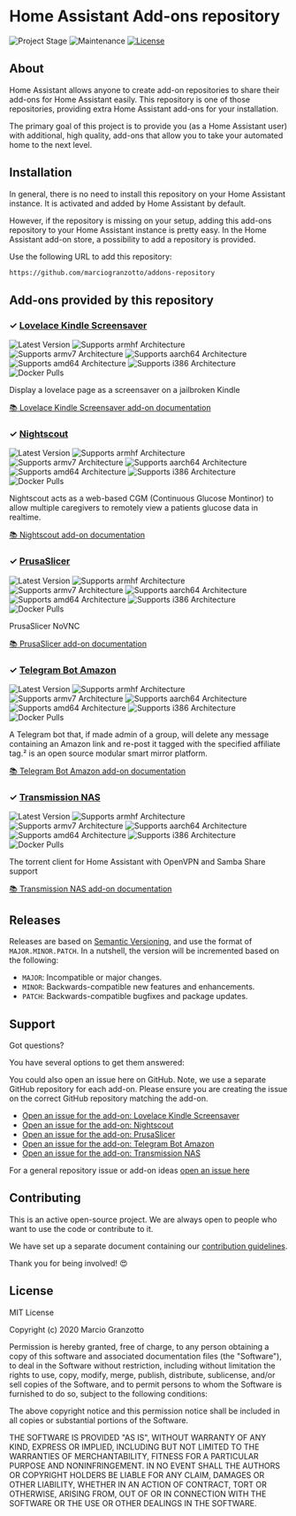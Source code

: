 # Home Assistant Add-ons repository

![Project Stage][project-stage-shield]
![Maintenance][maintenance-shield]
[![License][license-shield]](LICENSE.md)

## About

Home Assistant allows anyone to create add-on repositories to share their
add-ons for Home Assistant easily. This repository is one of those repositories,
providing extra Home Assistant add-ons for your installation.

The primary goal of this project is to provide you (as a Home Assistant user)
with additional, high quality, add-ons that allow you to take your automated
home to the next level.

## Installation

In general, there is no need to install this repository on your
Home Assistant instance. It is activated and added by Home Assistant
by default.

However, if the repository is missing on your setup, adding this add-ons
repository to your Home Assistant instance is pretty easy. In the
Home Assistant add-on store, a possibility to add a repository is provided.

Use the following URL to add this repository:

```txt
https://github.com/marciogranzotto/addons-repository
```

## Add-ons provided by this repository

### &#10003; [Lovelace Kindle Screensaver][addon-lovelace-kindle-screensaver]

![Latest Version][lovelace-kindle-screensaver-version-shield]
![Supports armhf Architecture][lovelace-kindle-screensaver-armhf-shield]
![Supports armv7 Architecture][lovelace-kindle-screensaver-armv7-shield]
![Supports aarch64 Architecture][lovelace-kindle-screensaver-aarch64-shield]
![Supports amd64 Architecture][lovelace-kindle-screensaver-amd64-shield]
![Supports i386 Architecture][lovelace-kindle-screensaver-i386-shield]
![Docker Pulls][lovelace-kindle-screensaver-pulls-shield]

Display a lovelace page as a screensaver on a jailbroken Kindle

[:books: Lovelace Kindle Screensaver add-on documentation][addon-doc-lovelace-kindle-screensaver]

### &#10003; [Nightscout][addon-nightscout]

![Latest Version][nightscout-version-shield]
![Supports armhf Architecture][nightscout-armhf-shield]
![Supports armv7 Architecture][nightscout-armv7-shield]
![Supports aarch64 Architecture][nightscout-aarch64-shield]
![Supports amd64 Architecture][nightscout-amd64-shield]
![Supports i386 Architecture][nightscout-i386-shield]
![Docker Pulls][nightscout-pulls-shield]

Nightscout acts as a web-based CGM (Continuous Glucose Montinor) to allow multiple caregivers to remotely view a patients glucose data in realtime.

[:books: Nightscout add-on documentation][addon-doc-nightscout]

### &#10003; [PrusaSlicer][addon-prusaslicer-novnc]

![Latest Version][prusaslicer-novnc-version-shield]
![Supports armhf Architecture][prusaslicer-novnc-armhf-shield]
![Supports armv7 Architecture][prusaslicer-novnc-armv7-shield]
![Supports aarch64 Architecture][prusaslicer-novnc-aarch64-shield]
![Supports amd64 Architecture][prusaslicer-novnc-amd64-shield]
![Supports i386 Architecture][prusaslicer-novnc-i386-shield]
![Docker Pulls][prusaslicer-novnc-pulls-shield]

PrusaSlicer NoVNC

[:books: PrusaSlicer add-on documentation][addon-doc-prusaslicer-novnc]

### &#10003; [Telegram Bot Amazon][addon-telegram-bot-amazon]

![Latest Version][telegram-bot-amazon-version-shield]
![Supports armhf Architecture][telegram-bot-amazon-armhf-shield]
![Supports armv7 Architecture][telegram-bot-amazon-armv7-shield]
![Supports aarch64 Architecture][telegram-bot-amazon-aarch64-shield]
![Supports amd64 Architecture][telegram-bot-amazon-amd64-shield]
![Supports i386 Architecture][telegram-bot-amazon-i386-shield]
![Docker Pulls][telegram-bot-amazon-pulls-shield]

A Telegram bot that, if made admin of a group, will delete any message containing an Amazon link and re-post it tagged with the specified affiliate tag.² is an open source modular smart mirror platform.

[:books: Telegram Bot Amazon add-on documentation][addon-doc-telegram-bot-amazon]

### &#10003; [Transmission NAS][addon-transmission-nas]

![Latest Version][transmission-nas-version-shield]
![Supports armhf Architecture][transmission-nas-armhf-shield]
![Supports armv7 Architecture][transmission-nas-armv7-shield]
![Supports aarch64 Architecture][transmission-nas-aarch64-shield]
![Supports amd64 Architecture][transmission-nas-amd64-shield]
![Supports i386 Architecture][transmission-nas-i386-shield]
![Docker Pulls][transmission-nas-pulls-shield]

The torrent client for Home Assistant with OpenVPN and Samba Share support

[:books: Transmission NAS add-on documentation][addon-doc-transmission-nas]

## Releases

Releases are based on [Semantic Versioning][semver], and use the format
of ``MAJOR.MINOR.PATCH``. In a nutshell, the version will be incremented
based on the following:

- ``MAJOR``: Incompatible or major changes.
- ``MINOR``: Backwards-compatible new features and enhancements.
- ``PATCH``: Backwards-compatible bugfixes and package updates.

## Support

Got questions?

You have several options to get them answered:


You could also open an issue here on GitHub. Note, we use a separate
GitHub repository for each add-on. Please ensure you are creating the issue
on the correct GitHub repository matching the add-on.

- [Open an issue for the add-on: Lovelace Kindle Screensaver][lovelace-kindle-screensaver-issue]
- [Open an issue for the add-on: Nightscout][nightscout-issue]
- [Open an issue for the add-on: PrusaSlicer][prusaslicer-novnc-issue]
- [Open an issue for the add-on: Telegram Bot Amazon][telegram-bot-amazon-issue]
- [Open an issue for the add-on: Transmission NAS][transmission-nas-issue]

For a general repository issue or add-on ideas [open an issue here][issue]

## Contributing

This is an active open-source project. We are always open to people who want to
use the code or contribute to it.

We have set up a separate document containing our
[contribution guidelines](CONTRIBUTING.md).

Thank you for being involved! :heart_eyes:

## License

MIT License

Copyright (c) 2020 Marcio Granzotto

Permission is hereby granted, free of charge, to any person obtaining a copy
of this software and associated documentation files (the "Software"), to deal
in the Software without restriction, including without limitation the rights
to use, copy, modify, merge, publish, distribute, sublicense, and/or sell
copies of the Software, and to permit persons to whom the Software is
furnished to do so, subject to the following conditions:

The above copyright notice and this permission notice shall be included in all
copies or substantial portions of the Software.

THE SOFTWARE IS PROVIDED "AS IS", WITHOUT WARRANTY OF ANY KIND, EXPRESS OR
IMPLIED, INCLUDING BUT NOT LIMITED TO THE WARRANTIES OF MERCHANTABILITY,
FITNESS FOR A PARTICULAR PURPOSE AND NONINFRINGEMENT. IN NO EVENT SHALL THE
AUTHORS OR COPYRIGHT HOLDERS BE LIABLE FOR ANY CLAIM, DAMAGES OR OTHER
LIABILITY, WHETHER IN AN ACTION OF CONTRACT, TORT OR OTHERWISE, ARISING FROM,
OUT OF OR IN CONNECTION WITH THE SOFTWARE OR THE USE OR OTHER DEALINGS IN THE
SOFTWARE.

[addon-lovelace-kindle-screensaver]: https://github.com/marciogranzotto/hass-lovelace-kindle-screensaver/releases/tag/v0.0.2
[addon-doc-lovelace-kindle-screensaver]: https://github.com/marciogranzotto/hass-lovelace-kindle-screensaver/blob/v0.0.2/README.md
[lovelace-kindle-screensaver-issue]: https://github.com/marciogranzotto/hass-lovelace-kindle-screensaver/issues
[lovelace-kindle-screensaver-version-shield]: https://img.shields.io/badge/version-v0.0.2-blue.svg
[lovelace-kindle-screensaver-pulls-shield]: https://img.shields.io/docker/pulls/marciogranzotto/addon-lovelace-kindle-screensaver-amd64.svg
[lovelace-kindle-screensaver-aarch64-shield]: https://img.shields.io/badge/aarch64-yes-green.svg
[lovelace-kindle-screensaver-amd64-shield]: https://img.shields.io/badge/amd64-yes-green.svg
[lovelace-kindle-screensaver-armhf-shield]: https://img.shields.io/badge/armhf-no-red.svg
[lovelace-kindle-screensaver-armv7-shield]: https://img.shields.io/badge/armv7-yes-green.svg
[lovelace-kindle-screensaver-i386-shield]: https://img.shields.io/badge/i386-no-red.svg
[addon-nightscout]: https://github.com/marciogranzotto/addon-nightscout/releases/tag/v1.4.0
[addon-doc-nightscout]: https://github.com/marciogranzotto/addon-nightscout/blob/v1.4.0/README.md
[nightscout-issue]: https://github.com/marciogranzotto/addon-nightscout/issues
[nightscout-version-shield]: https://img.shields.io/badge/version-v1.4.0-blue.svg
[nightscout-pulls-shield]: https://img.shields.io/docker/pulls/marciogranzotto/image-amd64-addon-nightscout.svg
[nightscout-aarch64-shield]: https://img.shields.io/badge/aarch64-yes-green.svg
[nightscout-amd64-shield]: https://img.shields.io/badge/amd64-yes-green.svg
[nightscout-armhf-shield]: https://img.shields.io/badge/armhf-no-red.svg
[nightscout-armv7-shield]: https://img.shields.io/badge/armv7-no-red.svg
[nightscout-i386-shield]: https://img.shields.io/badge/i386-no-red.svg
[addon-prusaslicer-novnc]: https://github.com/marciogranzotto/addon-prusaslicer-novnc/releases/tag/v2.5.0-alpha3
[addon-doc-prusaslicer-novnc]: https://github.com/marciogranzotto/addon-prusaslicer-novnc/blob/v2.5.0-alpha3/README.md
[prusaslicer-novnc-issue]: https://github.com/marciogranzotto/addon-prusaslicer-novnc/issues
[prusaslicer-novnc-version-shield]: https://img.shields.io/badge/version-v2.5.0-alpha3-blue.svg
[prusaslicer-novnc-pulls-shield]: https://img.shields.io/docker/pulls/marciogranzotto/image-amd64-addon-prusaslicer-novnc.svg
[prusaslicer-novnc-aarch64-shield]: https://img.shields.io/badge/aarch64-no-red.svg
[prusaslicer-novnc-amd64-shield]: https://img.shields.io/badge/amd64-yes-green.svg
[prusaslicer-novnc-armhf-shield]: https://img.shields.io/badge/armhf-no-red.svg
[prusaslicer-novnc-armv7-shield]: https://img.shields.io/badge/armv7-no-red.svg
[prusaslicer-novnc-i386-shield]: https://img.shields.io/badge/i386-no-red.svg
[addon-telegram-bot-amazon]: https://github.com/marciogranzotto/addon-telegram-bot-amazon/releases/tag/v1.0.1
[addon-doc-telegram-bot-amazon]: https://github.com/marciogranzotto/addon-telegram-bot-amazon/blob/v1.0.1/README.md
[telegram-bot-amazon-issue]: https://github.com/marciogranzotto/addon-telegram-bot-amazon/issues
[telegram-bot-amazon-version-shield]: https://img.shields.io/badge/version-v1.0.1-blue.svg
[telegram-bot-amazon-pulls-shield]: https://img.shields.io/docker/pulls/marciogranzotto/addon-telegram-bot-amazon-armhf.svg
[telegram-bot-amazon-aarch64-shield]: https://img.shields.io/badge/aarch64-yes-green.svg
[telegram-bot-amazon-amd64-shield]: https://img.shields.io/badge/amd64-yes-green.svg
[telegram-bot-amazon-armhf-shield]: https://img.shields.io/badge/armhf-yes-green.svg
[telegram-bot-amazon-armv7-shield]: https://img.shields.io/badge/armv7-yes-green.svg
[telegram-bot-amazon-i386-shield]: https://img.shields.io/badge/i386-yes-green.svg
[addon-transmission-nas]: https://github.com/marciogranzotto/addon-transmission-nas/releases/tag/v1.1.3
[addon-doc-transmission-nas]: https://github.com/marciogranzotto/addon-transmission-nas/blob/v1.1.3/README.md
[transmission-nas-issue]: https://github.com/marciogranzotto/addon-transmission-nas/issues
[transmission-nas-version-shield]: https://img.shields.io/badge/version-v1.1.3-blue.svg
[transmission-nas-pulls-shield]: https://img.shields.io/docker/pulls/marciogranzotto/addon-transmission-nas-armhf.svg
[transmission-nas-aarch64-shield]: https://img.shields.io/badge/aarch64-yes-green.svg
[transmission-nas-amd64-shield]: https://img.shields.io/badge/amd64-yes-green.svg
[transmission-nas-armhf-shield]: https://img.shields.io/badge/armhf-yes-green.svg
[transmission-nas-armv7-shield]: https://img.shields.io/badge/armv7-yes-green.svg
[transmission-nas-i386-shield]: https://img.shields.io/badge/i386-yes-green.svg
[issue]: https://github.com/marciogranzotto/addons-repository/issues
[license-shield]: https://img.shields.io/github/license/marciogranzotto/addons-repository.svg
[maintenance-shield]: https://img.shields.io/maintenance/yes/2020.svg
[project-stage-shield]: https://img.shields.io/badge/project%20stage-production%20ready-brightgreen.svg
[semver]: http://semver.org/spec/v2.0.0.html